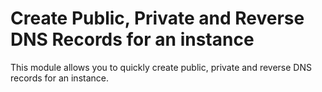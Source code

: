 # Create Public, Private and Reverse DNS Records for an instance

This module allows you to quickly create public, private and reverse DNS
records for an instance.
